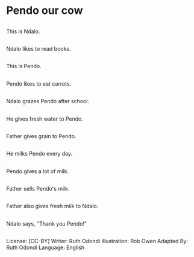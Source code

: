 # Pendo our cow

##
This is Ndalo.

##
Ndalo likes to read
books.

##
This is Pendo.

##
Pendo likes to eat
carrots.

##
Ndalo grazes Pendo
after school.

##
He gives fresh water to
Pendo.

##
Father gives grain to
Pendo.

##
He milks Pendo every
day.

##
Pendo gives a lot of
milk.

##
Father sells Pendo's
milk.

##
Father also gives fresh
milk to Ndalo.

##
Ndalo says, "Thank you
Pendo!"

##
License: [CC-BY]
Writer: Ruth Odondi
Illustration: Rob Owen
Adapted By: Ruth Odondi
Language: English
